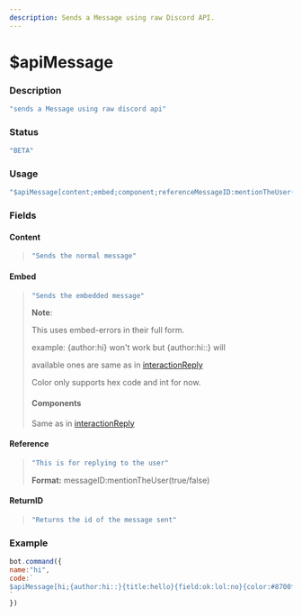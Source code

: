```yaml
---
description: Sends a Message using raw Discord API.
---
```


# $apiMessage

### Description

```javascript
"sends a Message using raw discord api"
```

### Status

```javascript
"BETA"
```

### Usage

```javascript
"$apiMessage[content;embed;component;referenceMessageID:mentionTheUser(true/yes/false/no);return Id(yes/no)]"
```

### Fields

#### Content

> ```javascript
> "Sends the normal message"
> ```

#### Embed

> ```javascript
> "Sends the embedded message"
> ```
>
> **Note**:
>
> This uses embed-errors in their full form.
>
> example: {author:hi} won't work but {author:hi::} will
>
> available ones are same as in [interactionReply](./usdinteractionreply.md#embed)
>
> Color only supports hex code and int for now.
>
> #### Components
>
> Same as in [interactionReply](./usdinteractionreply.md#components)

#### Reference

> ```javascript
> "This is for replying to the user"
> ```
>
> **Format:** messageID:mentionTheUser\(true/false\)

#### ReturnID

> ```javascript
> "Returns the id of the message sent"
> ```

### Example

```javascript
bot.command({
name:"hi",
code:`
$apiMessage[hi;{author:hi::}{title:hello}{field:ok:lol:no}{color:#8700ff}{footer:hmmm:$authorAvatar};;$messageID:true;no]
`
})
```

